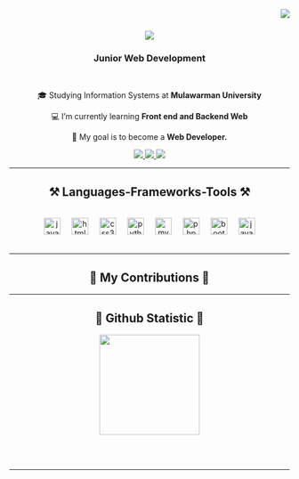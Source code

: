 

<img align="right" src="https://visitor-badge.laobi.icu/badge?page_id=Rizq-Saputra.visitor-badge" />

<h1 align="center">
    <img src="https://readme-typing-svg.herokuapp.com/?font=Righteous&size=35&center=true&vCenter=true&width=500&height=70&duration=4000&lines=Hi+There!+👋;+I'm+Muhammad+Rizq+Saputra!;" />
</h1>

<h3 align="center">Junior Web Development</h3>

<br/>

<div align="center">
 
🎓 Studying Information Systems at **Mulawarman University**
 
💻 I’m currently learning **Front end and Backend Web**

🎯 My goal is to become a  **Web Developer.**

</div>




<div align="center"> 
  <a href="mailto:rizky002211@gmail.com">
    <img src="https://img.shields.io/badge/Gmail-333333?style=for-the-badge&logo=gmail&logoColor=red" />
  </a>
  <a href="https://www.linkedin.com/in/muhammad-rizq-saputra-378088281/" target="_blank">
    <img src="https://img.shields.io/badge/LinkedIn-0077B5?style=for-the-badge&logo=linkedin&logoColor=white" target="_blank" />
  </a>
  <a href="https://rizqsaputra.me/" target="_blank">
     <img src="https://img.shields.io/badge/Portfolio-FF5722?style=for-the-badge&logo=todoist&logoColor=white" target="_blank" /> <!-- sqlite, safari, google-chrome are other good icon options -->
  </a>
</div>

 <hr/>
 
<h2 align="center">⚒️ Languages-Frameworks-Tools ⚒️</h2>
<br/>

<div align="center">
  <img src="https://cdn.jsdelivr.net/gh/devicons/devicon/icons/javascript/javascript-original.svg" height="30" alt="javascript logo"  />
  <img width="12" />
  <img src="https://cdn.jsdelivr.net/gh/devicons/devicon/icons/html5/html5-original.svg" height="30" alt="html5 logo"  />
  <img width="12" />
  <img src="https://cdn.jsdelivr.net/gh/devicons/devicon/icons/css3/css3-original.svg" height="30" alt="css3 logo"  />
  <img width="12" />
  <img src="https://cdn.jsdelivr.net/gh/devicons/devicon/icons/python/python-original.svg" height="30" alt="python logo"  />
  <img width="12" />
  <img src="https://cdn.jsdelivr.net/gh/devicons/devicon/icons/mysql/mysql-original.svg" height="30" alt="mysql logo"  />
  <img width="12" />
  <img src="https://cdn.jsdelivr.net/gh/devicons/devicon/icons/php/php-original.svg" height="30" alt="php logo"  />
  <img width="12" />
  <img src="https://cdn.jsdelivr.net/gh/devicons/devicon/icons/bootstrap/bootstrap-original.svg" height="30" alt="bootstrap logo"  />
  <img width="12" />
  <img src="https://cdn.jsdelivr.net/gh/devicons/devicon/icons/java/java-original.svg" height="30" alt="java logo"  />
</div>
<br/>
<hr/>

<div align="center">
  <h2>🚀 My Contributions 🚀</h2>
</div>

<hr/>

<h2 align="center">📶 Github Statistic 📶</h2>
<p align="center">
<a href="https://github.com/Rizq-Saputra">
  <img height="180em" src="https://github-readme-stats-eight-theta.vercel.app/api?username=Rizq-Saputra&show_icons=true&theme=algolia&include_all_commits=true&count_private=true"/>
</a>
</p>

<br/><br/>

<hr/>

<br/>

<br/>
